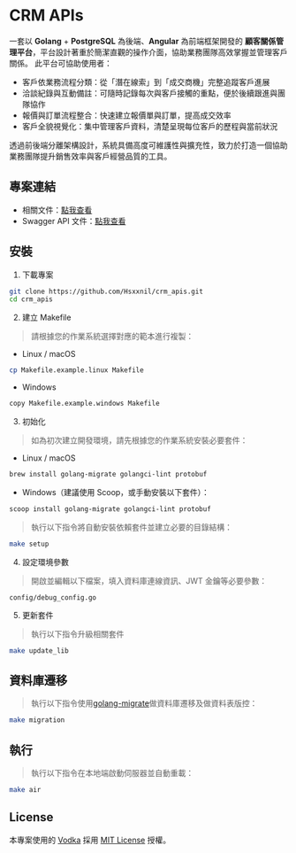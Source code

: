 # CRM APIs

一套以 **Golang** + **PostgreSQL** 為後端、**Angular** 為前端框架開發的 **顧客關係管理平台**，平台設計著重於簡潔直觀的操作介面，協助業務團隊高效掌握並管理客戶關係。
此平台可協助使用者：
* 客戶依業務流程分類：從「潛在線索」到「成交商機」完整追蹤客戶進展
* 洽談紀錄與互動備註：可隨時記錄每次與客戶接觸的重點，便於後續跟進與團隊協作
* 報價與訂單流程整合：快速建立報價單與訂單，提高成交效率
* 客戶全貌視覺化：集中管理客戶資料，清楚呈現每位客戶的歷程與當前狀況

透過前後端分離架構設計，系統具備高度可維護性與擴充性，致力於打造一個協助業務團隊提升銷售效率與客戶經營品質的工具。
## 專案連結

* 相關文件：[點我查看](https://hsxxnil.notion.site/Collective-11c5b51f95f58185ba96dcb6fde626e1)
* Swagger API 文件：[點我查看](https://hsxxnil.github.io/swagger-ui/?urls.primaryName=CRM)

## 安裝
1. 下載專案

```bash
git clone https://github.com/Hsxxnil/crm_apis.git
cd crm_apis
```

2. 建立 Makefile

> 請根據您的作業系統選擇對應的範本進行複製：
* Linux / macOS
```bash
cp Makefile.example.linux Makefile
```

* Windows
```bash
copy Makefile.example.windows Makefile
```


3. 初始化

> 如為初次建立開發環境，請先根據您的作業系統安裝必要套件：
* Linux / macOS
```bash
brew install golang-migrate golangci-lint protobuf
```

* Windows（建議使用 Scoop，或手動安裝以下套件）：
```bash
scoop install golang-migrate golangci-lint protobuf
```

> 執行以下指令將自動安裝依賴套件並建立必要的目錄結構：
```bash
make setup
```

4. 設定環境參數

> 開啟並編輯以下檔案，填入資料庫連線資訊、JWT 金鑰等必要參數：
```file
config/debug_config.go
```

5. 更新套件

>執行以下指令升級相關套件
```bash
make update_lib
```

## 資料庫遷移

> 執行以下指令使用[golang-migrate](https://github.com/golang-migrate/migrate)做資料庫遷移及做資料表版控：
```bash
make migration
```

## 執行
> 執行以下指令在本地端啟動伺服器並自動重載：
```bash
make air
```

## License

本專案使用的 [Vodka](https://github.com/dylanlyu/vodka) 採用 [MIT License](https://opensource.org/licenses/MIT) 授權。
